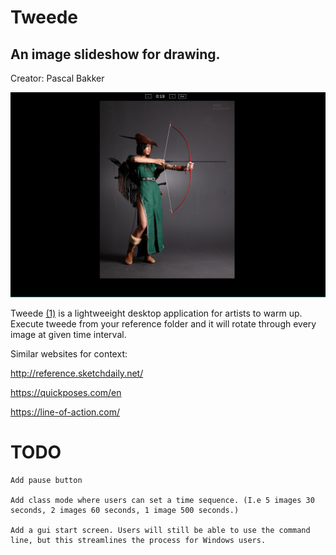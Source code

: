 # Tweede

## An image slideshow for drawing.

Creator: Pascal Bakker


![Screenshot](screenshot.png)

Tweede [(1)](https://forvo.com/word/tweede/#nl) is a lightweeight desktop application for artists to warm up. Execute tweede from your reference folder and it will rotate through every image at given time interval.

Similar websites for context:

http://reference.sketchdaily.net/

https://quickposes.com/en

https://line-of-action.com/

# TODO

	Add pause button

	Add class mode where users can set a time sequence. (I.e 5 images 30 seconds, 2 images 60 seconds, 1 image 500 seconds.)

	Add a gui start screen. Users will still be able to use the command line, but this streamlines the process for Windows users.
